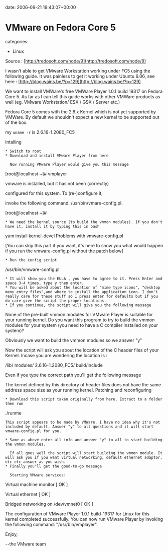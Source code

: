 


date: 2006-09-21 19:43:07+00:00


# VMware on Fedora Core 5

categories:
- Linux


Source : [http://tredosoft.com/node/9](http://tredosoft.com/node/9)

I wasn't able to get VMware Workstation working under FC5 using the following guide.
It was painless to get it working under Ubuntu 6.06, see here : [http://blog.wains.be/?p=129](http://blog.wains.be/?p=129)

<!-- more -->

We want to install VMWare's free VMWare Player 1.0.1 build 19317 on Fedora Core 5. As far as I can tell this guide works with other VMWare products as well (eg. VMware Workstation/ ESX / GSX / Server etc.)

Fedora Core 5 comes with the 2.6.x Kernel which is not yet supported by VMWare. By default we shouldn't expect a new kernel to be supported out of the box.

my `uname -r` is 2.6.16-1.2080_FC5

Intalling

    * Switch to root
    * Download and install VMware Player from here

      Now running VMware Player would give you this message

[root@localhost ~]# vmplayer

vmware is installed, but it has not been (correctly)

configured for this system. To (re-)configure it,

invoke the following command: /usr/bin/vmare-config.pl.

[root@localhost ~]#

    * We need the kernel source (to build the vmmon modules). If you don't have it, install it by typing this in bash

yum install kernel-devel
Problems with vmware-config.pl

[You can skip this part if you want, it's here to show you what would happen if you run the vmware-config.pl without the patch below]

    * Run the config script

/usr/bin/vmware-config.pl

    * It will show you the EULA , you have to agree to it. Press Enter and space 3-4 times, type y then enter.
    * You will be asked about the location of "mime type icons", "desktop menu entry files",and where to install the application icon. I don't really care for these stuff so I press enter for defaults but if you do care give the script the proper locations.
    * If you continue, the script will give you the following message

None of the pre-built vmmon modules for VMware Player is
suitable for your running kernel. Do you want this
program to try to build the vmmon modules for your
system (you need to have a C compiler installed on your
system)?

Obviously we want to build the vmmon modules so we answer "y"

Now the script will ask you about the location of the C header files of your Kernel. Incase you are wondering the location is :

/lib/ modules/ 2.6.16-1.2080_FC5/ build/include

Even if you type the correct path you'll get the following message

The kernel defined by this directory of header files does
not have the same address space size as your running kernel.
Patching and reconfiguring

    * Download this script taken originally from here. Extract to a folder then run

./runme

    This script appears to be made by VMWare. I have no idea why it's not included by default. Answer "y" to all questions and it will start vmware-config.pl for you.

    * Same as above enter all info and answer "y" to all to start building the vmmon modules.

      If all goes well the script will start building the vmmon module. It will ask you if you want virtual networking, default ethernet adaptor, etc etc answer as you wish.
    * Finally you'll get the good-to-go message

      Starting VMware services:

Virtual machine monitor [ OK ]

Virtual ethernet [ OK ]

Bridged networking on /dev/vmnet0 [ OK ]

The configuration of VMware Player 1.0.1 build-19317 for
Linux for this kernel completed successfully. You can
now run VMware Player by invoking the following command:
"/usr/bin/vmplayer".

Enjoy,

--the VMware team
